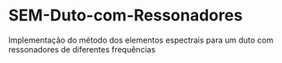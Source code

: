 # SEM-Duto-com-Ressonadores
Implementação do método dos elementos espectrais para um duto com ressonadores de diferentes frequências
